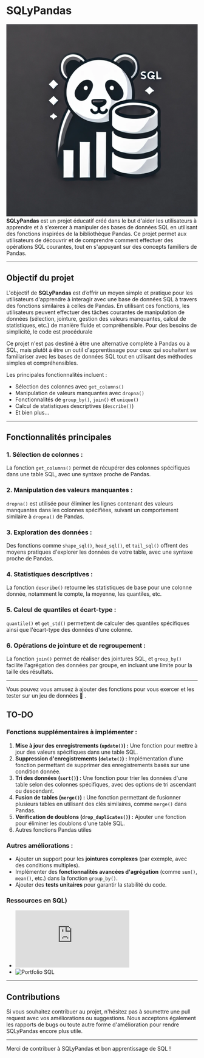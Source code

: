
# SQLyPandas
![ ](sqlypdandas.png)
**SQLyPandas** est un projet éducatif créé dans le but d'aider les utilisateurs à apprendre et à s'exercer à manipuler des bases de données SQL en utilisant des fonctions inspirées de la bibliothèque Pandas. Ce projet permet aux utilisateurs de découvrir et de comprendre comment effectuer des opérations SQL courantes, tout en s'appuyant sur des concepts familiers de Pandas. 

---

## Objectif du projet

L'objectif de **SQLyPandas** est d’offrir un moyen simple et pratique pour les utilisateurs d'apprendre à interagir avec une base de données SQL à travers des fonctions similaires à celles de Pandas. En utilisant ces fonctions, les utilisateurs peuvent effectuer des tâches courantes de manipulation de données (sélection, jointure, gestion des valeurs manquantes, calcul de statistiques, etc.) de manière fluide et compréhensible. Pour des besoins de simplicité, le code est procédurale 

Ce projet n'est pas destiné à être une alternative complète à Pandas ou à SQL, mais plutôt à être un outil d'apprentissage pour ceux qui souhaitent se familiariser avec les bases de données SQL tout en utilisant des méthodes simples et compréhensibles.

Les principales fonctionnalités incluent :

- Sélection des colonnes avec `get_columns()`
- Manipulation de valeurs manquantes avec `dropna()`
- Fonctionnalités de `group_by()`, `join()` et `unique()`
- Calcul de statistiques descriptives (`describe()`)
- Et bien plus...

---

## Fonctionnalités principales

### 1. **Sélection de colonnes :**
   La fonction `get_columns()` permet de récupérer des colonnes spécifiques dans une table SQL, avec une syntaxe proche de Pandas.

### 2. **Manipulation des valeurs manquantes :**
   `dropna()` est utilisée pour éliminer les lignes contenant des valeurs manquantes dans les colonnes spécifiées, suivant un comportement similaire à `dropna()` de Pandas.

### 3. **Exploration des données :**
   Des fonctions comme `shape_sql()`, `head_sql()`, et `tail_sql()` offrent des moyens pratiques d'explorer les données de votre table, avec une syntaxe proche de Pandas.

### 4. **Statistiques descriptives :**
   La fonction `describe()` retourne les statistiques de base pour une colonne donnée, notamment le compte, la moyenne, les quantiles, etc.

### 5. **Calcul de quantiles et écart-type :**
   `quantile()` et `get_std()` permettent de calculer des quantiles spécifiques ainsi que l'écart-type des données d'une colonne.

### 6. **Opérations de jointure et de regroupement :**
   La fonction `join()` permet de réaliser des jointures SQL, et `group_by()` facilite l'agrégation des données par groupe, en incluant une limite pour la taille des résultats.

---

Vous pouvez vous amusez à ajouter des  fonctions pour vous exercer et les tester sur un jeu de données 🤭 .


## TO-DO

### Fonctions supplémentaires à implémenter :
1. **Mise à jour des enregistrements (`update()`) :** Une fonction pour mettre à jour des valeurs spécifiques dans une table SQL.
2. **Suppression d'enregistrements (`delete()`) :** Implémentation d'une fonction permettant de supprimer des enregistrements basés sur une condition donnée.
3. **Tri des données (`sort()`) :** Une fonction pour trier les données d'une table selon des colonnes spécifiques, avec des options de tri ascendant ou descendant.
4. **Fusion de tables (`merge()`) :** Une fonction permettant de fusionner plusieurs tables en utilisant des clés similaires, comme `merge()` dans Pandas.
5. **Vérification de doublons (`drop_duplicates()`) :** Ajouter une fonction pour éliminer les doublons d'une table SQL.
6. Autres fonctions Pandas utiles

### Autres améliorations :
- Ajouter un support pour les **jointures complexes** (par exemple, avec des conditions multiples).
- Implémenter des **fonctionnalités avancées d'agrégation** (comme `sum()`, `mean()`, etc.) dans la fonction `group_by()`.
- Ajouter des **tests unitaires** pour garantir la stabilité du code.

### Ressources en SQL)
- ![Guide SQL Isheero-AI](https://github.com/iSheero-AI/learning-resources/blob/master/docs/01-Beginner%20Courses/04-SQL.md)
- ![Portfolio SQL](https://youtu.be/qfyynHBFOsM?si=jIxBRrd-wIhjinnd)
---

## Contributions

Si vous souhaitez contribuer au projet, n'hésitez pas à soumettre une pull request avec vos améliorations ou suggestions. Nous acceptons également les rapports de bugs ou toute autre forme d'amélioration pour rendre SQLyPandas encore plus utile.



---

Merci de contribuer à SQLyPandas et bon apprentissage de SQL !

